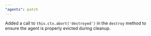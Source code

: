 ```yaml
---
"agents": patch
---
```


Added a call to `this.ctx.abort('destroyed')` in the `destroy` method to ensure the agent is properly evicted during cleanup.
